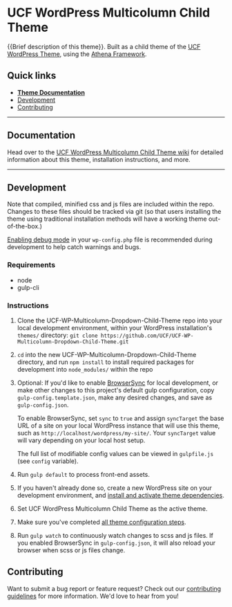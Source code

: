 # UCF WordPress Multicolumn Child Theme

{{Brief description of this theme}}.  Built as a child theme of the [UCF WordPress Theme](https://github.com/UCF/UCF-WordPress-Theme), using the [Athena Framework](https://ucf.github.io/Athena-Framework/).

## Quick links

* [**Theme Documentation**](https://github.com/UCF/UCF-WP-Multicolumn-Dropdown-Child-Theme/wiki)
* [Development](#development)
* [Contributing](#contributing)

-----

## Documentation

Head over to the [UCF WordPress Multicolumn Child Theme wiki](https://github.com/UCF/UCF-WP-Multicolumn-Dropdown-Child-Theme/wiki) for detailed information about this theme, installation instructions, and more.

-----

## Development

Note that compiled, minified css and js files are included within the repo.  Changes to these files should be tracked via git (so that users installing the theme using traditional installation methods will have a working theme out-of-the-box.)

[Enabling debug mode](https://codex.wordpress.org/Debugging_in_WordPress) in your `wp-config.php` file is recommended during development to help catch warnings and bugs.

### Requirements
* node
* gulp-cli

### Instructions
1. Clone the UCF-WP-Multicolumn-Dropdown-Child-Theme repo into your local development environment, within your WordPress installation's `themes/` directory: `git clone https://github.com/UCF/UCF-WP-Multicolumn-Dropdown-Child-Theme.git`
2. `cd` into the new UCF-WP-Multicolumn-Dropdown-Child-Theme directory, and run `npm install` to install required packages for development into `node_modules/` within the repo
3. Optional: If you'd like to enable [BrowserSync](https://browsersync.io) for local development, or make other changes to this project's default gulp configuration, copy `gulp-config.template.json`, make any desired changes, and save as `gulp-config.json`.

    To enable BrowserSync, set `sync` to `true` and assign `syncTarget` the base URL of a site on your local WordPress instance that will use this theme, such as `http://localhost/wordpress/my-site/`.  Your `syncTarget` value will vary depending on your local host setup.

    The full list of modifiable config values can be viewed in `gulpfile.js` (see `config` variable).
3. Run `gulp default` to process front-end assets.
4. If you haven't already done so, create a new WordPress site on your development environment, and [install and activate theme dependencies](https://github.com/UCF/UCF-WP-Multicolumn-Dropdown-Child-Theme/wiki/Installation#installation-requirements).
5. Set UCF WordPress Multicolumn Child Theme as the active theme.
6. Make sure you've completed [all theme configuration steps](https://github.com/UCF/UCF-WP-Multicolumn-Dropdown-Child-Theme/wiki/Installation#theme-configuration).
7. Run `gulp watch` to continuously watch changes to scss and js files.  If you enabled BrowserSync in `gulp-config.json`, it will also reload your browser when scss or js files change.


## Contributing

Want to submit a bug report or feature request?  Check out our [contributing guidelines](https://github.com/UCF/UCF-WP-Multicolumn-Dropdown-Child-Theme/blob/master/CONTRIBUTING.md) for more information.  We'd love to hear from you!
